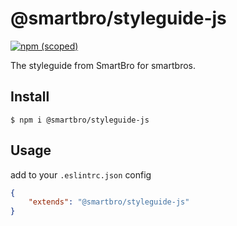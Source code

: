 # @smartbro/styleguide-js

[![npm (scoped)](https://img.shields.io/npm/v/@smartbro/styleguide-js.svg)](https://github.com/SmartBro/styleguide-js)

The styleguide from SmartBro for smartbros.

## Install

```
$ npm i @smartbro/styleguide-js
```

## Usage

add to your `.eslintrc.json` config

```json
{
    "extends": "@smartbro/styleguide-js"
}
```
